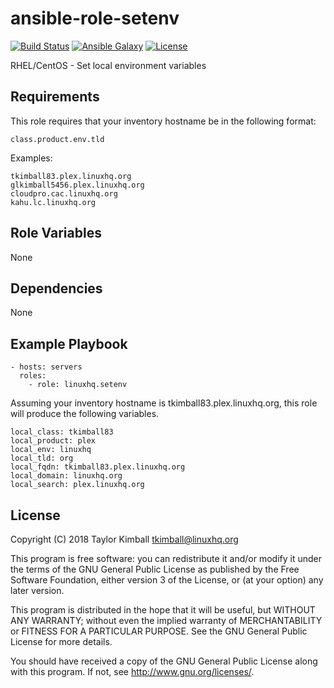 # ansible-role-setenv

[![Build Status](https://travis-ci.org/linuxhq/ansible-role-setenv.svg?branch=master)](https://travis-ci.org/linuxhq/ansible-role-setenv)
[![Ansible Galaxy](https://img.shields.io/badge/ansible--galaxy-setenv-blue.svg?style=flat)](https://galaxy.ansible.com/linuxhq/setenv)
[![License](https://img.shields.io/badge/license-GPLv3-brightgreen.svg?style=flat)](COPYING)

RHEL/CentOS - Set local environment variables

## Requirements

This role requires that your inventory hostname be in the following format:

    class.product.env.tld

Examples:

    tkimball83.plex.linuxhq.org
    glkimball5456.plex.linuxhq.org
    cloudpro.cac.linuxhq.org
    kahu.lc.linuxhq.org

## Role Variables

None

## Dependencies

None

## Example Playbook

    - hosts: servers
      roles:
        - role: linuxhq.setenv

Assuming your inventory hostname is tkimball83.plex.linuxhq.org, this role will produce the following variables.

    local_class: tkimball83
    local_product: plex
    local_env: linuxhq
    local_tld: org
    local_fqdn: tkimball83.plex.linuxhq.org
    local_domain: linuxhq.org
    local_search: plex.linuxhq.org

## License

Copyright (C) 2018 Taylor Kimball <tkimball@linuxhq.org>

This program is free software: you can redistribute it and/or modify
it under the terms of the GNU General Public License as published by
the Free Software Foundation, either version 3 of the License, or
(at your option) any later version.

This program is distributed in the hope that it will be useful,
but WITHOUT ANY WARRANTY; without even the implied warranty of
MERCHANTABILITY or FITNESS FOR A PARTICULAR PURPOSE. See the
GNU General Public License for more details.

You should have received a copy of the GNU General Public License
along with this program. If not, see <http://www.gnu.org/licenses/>.
